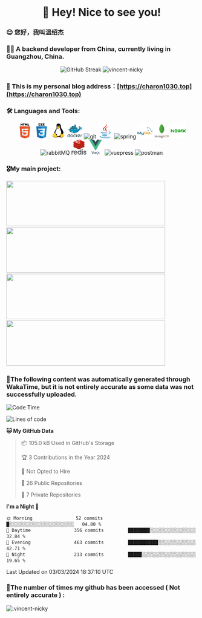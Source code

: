 <!--
**vincent-nicky/vincent-nicky** is a ✨ _special_ ✨ repository because its `README.md` (this file) appears on your GitHub profile.

Here are some ideas to get you started:

- 🔭 I’m currently working on ...
- 🌱 I’m currently learning ...
- 👯 I’m looking to collaborate on ...
- 🤔 I’m looking for help with ...
- 💬 Ask me about ...
- 📫 How to reach me: ...
- 😄 Pronouns: ...
- ⚡ Fun fact: ...
-->

<h1 align="center">
	👋 Hey! Nice to see you!
</h1>

### 😊 您好，我叫温绍杰

### 👨‍💻 A backend developer from China, currently living in Guangzhou, China.

<div align="center">
	<img height="180" src="https://streak-stats.demolab.com?user=vincent-nicky&theme=gruvbox-light&date_format=M%20j%5B%2C%20Y%5D"
	alt="GitHub Streak" />
	<img height="180" src="https://github-readme-stats.vercel.app/api/top-langs?username=vincent-nicky&show_icons=true&locale=en&layout=compact&theme=solarized-light"
	alt="vincent-nicky" />
</div>

### 🥳 This is my personal blog address：[https://charon1030.top](https://charon1030.top)

### 🛠️ Languages and Tools:

<div align="center">
	<img src="https://raw.githubusercontent.com/devicons/devicon/master/icons/html5/html5-original-wordmark.svg"
	alt="html5" width="40" height="40" />
	<img src="https://raw.githubusercontent.com/devicons/devicon/master/icons/css3/css3-original-wordmark.svg"
	alt="css3" width="40" height="40" />
	<img src="https://raw.githubusercontent.com/devicons/devicon/master/icons/linux/linux-original.svg"
	alt="linux" width="40" height="40" />
	<img src="https://raw.githubusercontent.com/devicons/devicon/master/icons/docker/docker-original-wordmark.svg"
	alt="docker" width="40" height="40" />
	<img src="https://www.vectorlogo.zone/logos/git-scm/git-scm-icon.svg"
	alt="git" width="40" height="40" />
	<img src="https://raw.githubusercontent.com/devicons/devicon/master/icons/java/java-original.svg"
	alt="java" width="40" height="40" />
	<img src="https://www.vectorlogo.zone/logos/springio/springio-icon.svg"
	alt="spring" width="40" height="40" />
	<img src="https://raw.githubusercontent.com/devicons/devicon/master/icons/mysql/mysql-original-wordmark.svg"
	alt="mysql" width="40" height="40" />
	<img src="https://raw.githubusercontent.com/devicons/devicon/master/icons/mongodb/mongodb-original-wordmark.svg"
	alt="mongodb" width="40" height="40" />
	<img src="https://raw.githubusercontent.com/devicons/devicon/master/icons/nginx/nginx-original.svg"
	alt="nginx" width="40" height="40" />
	<img src="https://www.vectorlogo.zone/logos/rabbitmq/rabbitmq-icon.svg"
	alt="rabbitMQ" width="40" height="40" />
	<img src="https://raw.githubusercontent.com/devicons/devicon/master/icons/redis/redis-original-wordmark.svg"
	alt="redis" width="40" height="40" />
	<img src="https://raw.githubusercontent.com/devicons/devicon/master/icons/vuejs/vuejs-original-wordmark.svg"
	alt="vuejs" width="40" height="40" />
	<img src="https://vuepress.vuejs.org/hero.png" alt="vuepress" width="40"
	height="40" />
	<img src="https://www.vectorlogo.zone/logos/getpostman/getpostman-icon.svg"
	alt="postman" width="40" height="40" />
</div>

### 🎖️My main project:

<div>
    <a href="https://github.com/vincent-nicky/project-xunyou-backend" target="_blank">
	<img height="120" width="420" src="https://github-readme-stats.vercel.app/api/pin/?username=vincent-nicky&repo=project-xunyou-backend&theme=solarized-light" />
    </a>
    <a href="https://github.com/vincent-nicky/project-bi-backend" target="_blank">
	<img height="120" width="420" src="https://github-readme-stats.vercel.app/api/pin/?username=vincent-nicky&repo=project-bi-backend&theme=solarized-light" />
    </a>
</div>

<div>
    <a href="https://github.com/vincent-nicky/project-api-v2" target="_blank">
	<img height="120" width="420" src="https://github-readme-stats.vercel.app/api/pin/?username=vincent-nicky&repo=project-api-v2&theme=solarized-light" />
    </a>
    <a href="https://github.com/vincent-nicky/project_so_backend" target="_blank">
	<img height="120" width="420" src="https://github-readme-stats.vercel.app/api/pin/?username=vincent-nicky&repo=project_so_backend&theme=solarized-light" />
    </a>
</div>

### 🚩The following content was automatically generated through WakaTime, but it is not entirely accurate as some data was not successfully uploaded.

<!--START_SECTION:waka-->
![Code Time](http://img.shields.io/badge/Code%20Time-251%20hrs%2018%20mins-blue)

![Lines of code](https://img.shields.io/badge/From%20Hello%20World%20I%27ve%20Written-431.7%20thousand%20lines%20of%20code-blue)

**🐱 My GitHub Data** 

> 📦 105.0 kB Used in GitHub's Storage 
 > 
> 🏆 3 Contributions in the Year 2024
 > 
> 🚫 Not Opted to Hire
 > 
> 📜 26 Public Repositories 
 > 
> 🔑 7 Private Repositories 
 > 
**I'm a Night 🦉** 

```text
🌞 Morning                52 commits          █░░░░░░░░░░░░░░░░░░░░░░░░   04.80 % 
🌆 Daytime                356 commits         ████████░░░░░░░░░░░░░░░░░   32.84 % 
🌃 Evening                463 commits         ███████████░░░░░░░░░░░░░░   42.71 % 
🌙 Night                  213 commits         █████░░░░░░░░░░░░░░░░░░░░   19.65 % 
```



 Last Updated on 03/03/2024 18:37:10 UTC
<!--END_SECTION:waka-->

### 📍The number of times my github has been accessed ( Not entirely accurate ) :

<img src="https://count.getloli.com/get/@:vincent-nicky?theme=rule34" alt=":vincent-nicky" />
